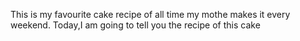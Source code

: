 This is my favourite cake recipe of all time my mothe makes it every weekend.
Today,I am going to tell you the recipe of this cake